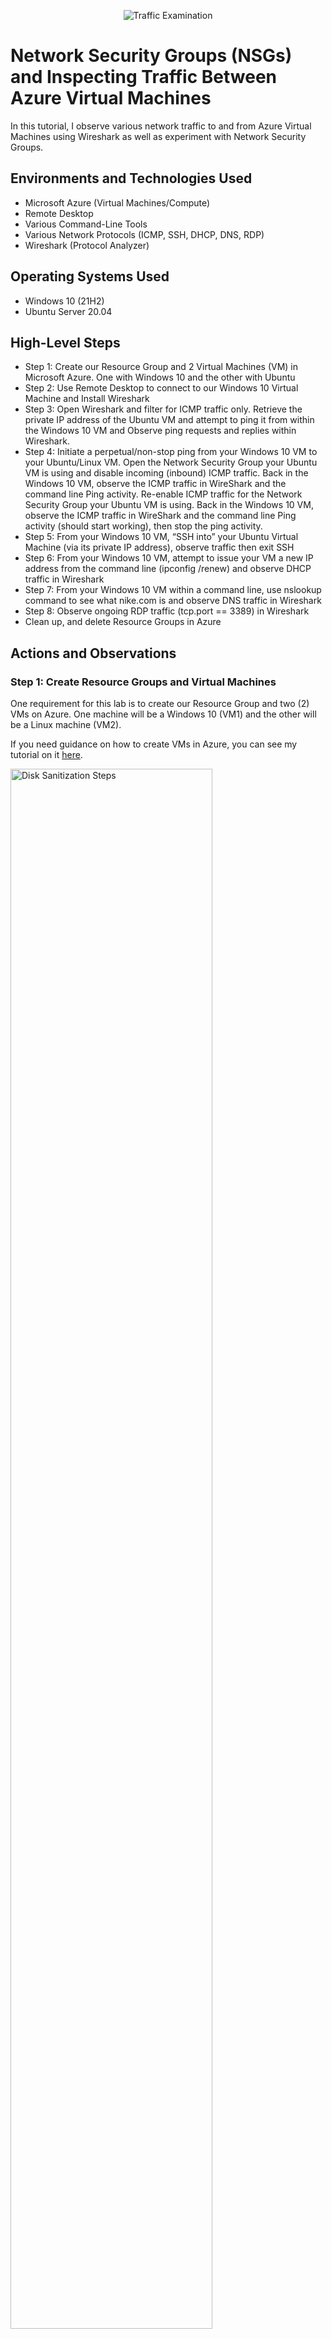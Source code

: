 <p align="center">
<img src="https://i.imgur.com/Ua7udoS.png" alt="Traffic Examination"/>
</p>

<h1>Network Security Groups (NSGs) and Inspecting Traffic Between Azure Virtual Machines</h1>
In this tutorial, I observe various network traffic to and from Azure Virtual Machines using Wireshark as well as experiment with Network Security Groups. <br />

<h2>Environments and Technologies Used</h2>

- Microsoft Azure (Virtual Machines/Compute)
- Remote Desktop
- Various Command-Line Tools
- Various Network Protocols (ICMP, SSH, DHCP, DNS, RDP)
- Wireshark (Protocol Analyzer)

<h2>Operating Systems Used </h2>

- Windows 10 (21H2)
- Ubuntu Server 20.04

<h2>High-Level Steps</h2>

- Step 1: Create our Resource Group and 2 Virtual Machines (VM) in Microsoft Azure. One with Windows 10 and the other with Ubuntu
- Step 2: Use Remote Desktop to connect to our Windows 10 Virtual Machine and Install Wireshark 
- Step 3: Open Wireshark and filter for ICMP traffic only. Retrieve the private IP address of the Ubuntu VM and attempt to ping it from within the Windows 10 VM and     Observe ping requests and replies within Wireshark.
- Step 4: Initiate a perpetual/non-stop ping from your Windows 10 VM to your Ubuntu/Linux VM. Open the Network Security Group your Ubuntu VM is using and disable incoming (inbound) ICMP traffic. Back in the Windows 10 VM, observe the ICMP traffic in WireShark and the command line Ping activity.
Re-enable ICMP traffic for the Network Security Group your Ubuntu VM is using. Back in the Windows 10 VM, observe the ICMP traffic in WireShark and the command line Ping activity (should start working), then stop the ping activity.
- Step 5: From your Windows 10 VM, “SSH into” your Ubuntu Virtual Machine (via its private IP address), observe traffic then exit SSH
- Step 6: From your Windows 10 VM, attempt to issue your VM a new IP address from the command line (ipconfig /renew) and observe DHCP traffic in Wireshark
- Step 7: From your Windows 10 VM within a command line, use nslookup command to see what nike.com is and observe DNS traffic in Wireshark
- Step 8: Observe ongoing RDP traffic (tcp.port == 3389) in Wireshark
- Clean up, and delete Resource Groups in Azure

<h2>Actions and Observations</h2>
<p>
<p>

<h3>Step 1: Create Resource Groups and Virtual Machines</h3>
One requirement for this lab is to create our Resource Group and two (2) VMs on Azure. One machine will be a Windows 10 (VM1) and the other will be a Linux machine (VM2).<br/>

<p></p>

If you need guidance on how to create VMs in Azure, you can see my tutorial on it [here](https://github.com/afisaminou/Create-an-Azure-Account-and-Deploy-a-Virtual-Machine).

<p></p>

<p></p>


<img src="https://i.imgur.com/jIrniNI.png" height="80%" width="80%" alt="Disk Sanitization Steps"/>
<br />

<h3>Step 2: Download Wireshark via RDP on Windows Virtual Machine (VM1) </h3>
<p></p>

Use Remote Desktop to connect to our Windows 10 Virtual Machine (VM1) using the Public IP address and Install [Wireshark](https://www.wireshark.org/download.html) in there.
<p

<p></p>

<img src="https://i.imgur.com/Vq6wpon.png" height="80%" width="80%" alt="Disk Sanitization Steps"/>
</p>
<h3>Step 3: Observe ICMP Traffic</h3>
Once Wireshark was downloaded and Installed in Windows 10 VM (VM1), I opened and filtered for ICMP traffic only. Then using Powershell and the private IP address of the Ubuntu VM (VM2) I attempted to ping it from within the Windows 10 VM and Observed ping requests and replies within Wireshark from both Virtual Machines.

<br />
<p>
<img src="https://i.imgur.com/9qAJ7Q9.png" height="80%" width="80%" alt="Disk Sanitization Steps"/>
</p>
<p>
<h3>Step 4: </h3>
<p></p>
 
Now, after I Initiated a perpetual/non-stop ping from our Windows 10 VM to our Ubuntu/Linux VM, let's Open the Network Security Group using by the Ubuntu VM, disable incoming (inbound) ICMP traffic and observe the ICMP traffic in WireShark and the command line Ping activity.
<br/>
<img src="https://i.imgur.com/VLuPiCJ.png" height="80%" width="80%" alt="Disk Sanitization Steps"/>
</p>
Observe the ping request times out after the firewall rule was implemented (*note - The ping request timed out due to the ICMP traffic being denied as the firewall rule blocked the traffic).
<br />
<img src="https://i.imgur.com/1qmVWEA.png" height="80%" width="80%" alt="Disk Sanitization Steps"/>
</p>
<p>
Back to VM2’s Network Security Group to "Allow" the Inbound Security Rule that was set up to deny so the incoming ICMP traffic would be allowed to VM2 again. We can see that Re-enable ICMP traffic for the Network Security Group in Ubuntu VM brings back ping requests and replies within Wireshark. Now we can stop the ping activity by pressing "Control" + "C".
<br />
<img src="https://i.imgur.com/Tcu7L1u.png" height="80%" width="80%" alt="Disk Sanitization Steps"/>
</p>
<h3>Step 5: Observe SSH Traffic </h3>
<p></p>  
  
I then filtered for SSH (Secure Shell) traffic in Wireshark and used the PowerShell terminal to “SSH into” VM2. Connecting to VM2 using SSH, along with typing and executing commands, generated SSH packets that could be observed in Wireshark. Using the “exit” command to end the SSH session.
<br />
<img src="https://i.imgur.com/gD7kvlG.png" height="80%" width="80%" alt="Disk Sanitization Steps"/>
<p>
<h3>Step 6: Observe DHCP Traffic </h3>
<p></p>
 
To observe DHCP (Dynamic Host Configuration Protocol) traffic which is the network protocol responsible for automatically assigning IP addresses, let's filter for DHCP traffic in Wireshark and used the “ipconfig /renew” command to attempt to issue a new IP address to VM1. Although the private IP address did not change, Wireshark shows that there was a request and acknowledgment, so DHCP traffic was generated.
<br />
<img src="https://i.imgur.com/1COIRiA.png" height="80%" width="80%" alt="Disk Sanitization Steps"/>
<p>
<h3>Step 7: Observe DNS Traffic </h3>
<p></p>
I filtered for DNS (Domain Name System) traffic in Wireshark and used the “nslookup” command for www.nike.com. This command basically asks our DNS server what is Nike's IP address. DNS is the network protocol that transforms Fully Qualified Domain Names (FQDNs) into their assigned IP addresses.
<br />
<img src="https://i.imgur.com/3GeBfeC.png" height="80%" width="80%" alt="Disk Sanitization Steps"/>
<p>
<h3>Step 8: Observe RDP Traffic </h3>
<p></p>
 Finally, I will filter for RDP (Remote Desk Protocol) traffic by using the TCP port number (tcp.port==3389). RDP is the protocol that allows the remote connection to another computer and complete control of the Graphical User Interface (GUI). RDP traffic was continually generated 
<br />
<img src="https://i.imgur.com/bfO6tMe.png" height="80%" width="80%" alt="Disk Sanitization Steps"/>
</p>
</p>
<br />

<p>
<img src="https://i.imgur.com/DJmEXEB.png" height="80%" width="80%" alt="Disk Sanitization Steps"/>
</p>
<p>
Lorem ipsum dolor sit amet, consectetur adipiscing elit, sed do eiusmod tempor incididunt ut labore et dolore magna aliqua. Ut enim ad minim veniam, quis nostrud exercitation ullamco laboris nisi ut aliquip ex ea commodo consequat. Duis aute irure dolor in reprehenderit in voluptate velit esse cillum dolore eu fugiat nulla pariatur.
</p>
<br />

<p>
<img src="https://i.imgur.com/DJmEXEB.png" height="80%" width="80%" alt="Disk Sanitization Steps"/>
</p>
<p>
Lorem ipsum dolor sit amet, consectetur adipiscing elit, sed do eiusmod tempor incididunt ut labore et dolore magna aliqua. Ut enim ad minim veniam, quis nostrud exercitation ullamco laboris nisi ut aliquip ex ea commodo consequat. Duis aute irure dolor in reprehenderit in voluptate velit esse cillum dolore eu fugiat nulla pariatur.
</p>
<br />
